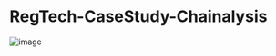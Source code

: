 # RegTech-CaseStudy-Chainalysis
![image](https://s2-recruiting.cdn.greenhouse.io/external_greenhouse_job_boards/logos/400/382/400/resized/Chainalysis-Logo-1200x600.png?1638824183)
